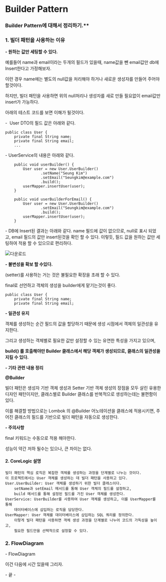 # Builder Pattern
### Builder Pattern에 대해서 정리하기.**

### **1\. 빌더 패턴을 사용하는 이유**

**\- 원하는 값만 세팅할 수 있다.**

예를들어 name과 email이라는 두개의 필드가 있을때, name값을 뺀 email값만 db에 Insert한다고 가정해보자.

이런 경우 name에는 별도의 null값을 처리해야 하거나 새로운 생성자를 만들어 주어야 할것이다.

하지만, 빌더 패턴을 사용하면 위의 null처리나 생성자를 새로 만들 필요없이 email값만 insert가 가능하다.

아래의 테스트 코드를 보면 이해가 될것이다.

\-  User DTO의 필드 값은 아래와 같다.

```
public class User {
    private final String name;
    private final String email;
    ...
```

\- UserService의 내용은 아래와 같다.

```
    public void userBuilder() {
        User user = new User.UserBuilder()
                .setName("Seung Kim")
                .setEmail("Seungkim@example.com")
                .build();
        userMapper.insertUser(user);
    }

    public void userBuilderForEmail() {
        User user = new User.UserBuilder()
                .setEmail("Seungkim@example.com")
                .build();
        userMapper.insertUser(user);
    }
```

\- DB에 Insert된 결과는 아래와 같다. name 필드에 값이 없으므로, null로 표시 되었고, email 필드의 값만 insert된것을 확인 할 수 있다. 이렇듯, 필드 값을 원하는 값만 세팅하여 적용 할 수 있으므로 편리하다.

![다운로드](https://github.com/Nanninggu/Builder-Pattern/assets/54211801/88e56c9e-40ff-40c1-a959-defe85dd0485)


**\- 불변성을 확보 할 수있다.**

(setter)를 사용하는 거는 것은 불필요한 확장을 초래 할 수 있다.

final로 선언하고 객체의 생성을 builder에게 맡기는것이 좋다.

```
public class User {
    private final String name;
    private final String email;
```

**\- 일관성 유지**

객체를 생성하는 순간 필드의 값을 할당하기 때문에 생성 시점에서 객체의 일관성을 유지한다.

그리고 생성하는 객체별로 필요한 값만 설정할 수 있는 유연한 특성을 가지고 있으며, 

**build() 를 호출해야만 Builder 클래스에서 해당 객체가 생성되므로, 클래스의 일관성을 지킬 수 있다.**

**\- 기타 관련 내용 정리**

**@Builder**

빌더 패턴은 생성자 기반 객체 생성과 Setter 기반 객체 생성의 장점을 모두 살린 유용한 디자인 패턴이지만, 클래스별로 Builder 클래스를 반복적으로 생성하는데는 불편함이 있다.

이를 해결할 방법으로는 Lombok 의 @Builder 어노테이션을 클래스에 적용시키면, 주어진 클래스의 필드를 기반으로 빌더 패턴을 자동으로 생성한다.

**\- 주의사항**

final 키워드는 수동으로 적용 해야한다.

성능이 약간 저하 될수는 있으나, 큰 차이는 없다.

#### **2\. CoreLogic 설명**

```
빌더 패턴의 핵심 로직은 복잡한 객체를 생성하는 과정을 단계별로 나누는 것이다. 
이 프로젝트에서는 User 객체를 생성하는 데 빌더 패턴을 사용하고 있다.  
User.UserBuilder: User 객체를 생성하기 위한 빌더 클래스이다. 
	setName과 setEmail 메서드를 통해 User 객체의 필드를 설정하고,
    build 메서드를 통해 설정된 필드를 가진 User 객체를 생성한다.
UserService: UserBuilder를 사용하여 User 객체를 생성하고, 이를 UserMapper를 통해 
	데이터베이스에 삽입하는 로직을 담당한다.  
UserMapper: User 객체를 데이터베이스에 삽입하는 SQL 쿼리를 정의한다.  
	이렇게 빌더 패턴을 사용하면 객체 생성 과정을 단계별로 나누어 코드의 가독성을 높이고, 
    필요한 필드만을 선택적으로 설정할 수 있다.
```

### 2\. FlowDiagram

\- FlowDiagram

이건 다음에 시간 있을때 그리자.

\- 끝 -
